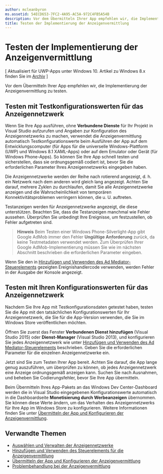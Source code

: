 ```yaml
---
author: mcleanbyron
ms.assetid: 54ECD653-7FC2-4A95-AC5A-972C4FB5A54B
description: Vor dem Übermitteln Ihrer App empfehlen wir, die Implementierung der Anzeigenvermittlung zu testen.
title: Testen der Implementierung der Anzeigenvermittlung
---
```


# Testen der Implementierung der Anzeigenvermittlung


\[ Aktualisiert für UWP-Apps unter Windows 10. Artikel zu Windows 8.x finden Sie im [Archiv](http://go.microsoft.com/fwlink/p/?linkid=619132) \]

Vor dem Übermitteln Ihrer App empfehlen wir, die Implementierung der Anzeigenvermittlung zu testen.

## Testen mit Testkonfigurationswerten für das Anzeigennetzwerk


Wenn Sie Ihre App ausführen, ohne **Verbundene Dienste** für Ihr Projekt in Visual Studio aufzurufen und Angaben zur Konfiguration des Anzeigennetzwerks zu machen, verwendet die Anzeigenvermittlung automatisch Testkonfigurationswerte beim Ausführen der App auf dem Entwicklungscomputer (für Apps für die universelle Windows-Plattform (UWP) und Windows 8.1 XAML-Apps) oder auf dem Emulator oder Gerät (für Windows Phone-Apps). So können Sie Ihre App schnell testen und sicherstellen, dass sie ordnungsgemäß codiert ist, bevor Sie die erforderlichen Parameter Ihres Anzeigennetzwerks eingegeben haben.

Die Anzeigennetzwerke werden der Reihe nach rotierend angezeigt, d. h. ein Netzwerk nach dem anderen wird gleich lang angezeigt. Achten Sie darauf, mehrere Zyklen zu durchlaufen, damit Sie alle Anzeigennetzwerke anzeigen und die Wahrscheinlichkeit von temporären Konnektivitätsproblemen verringern können, die u. U. auftreten.

Testanzeigen werden für Anzeigennetzwerke angezeigt, die diese unterstützen. Beachten Sie, dass die Testanzeigen manchmal wie Fehler aussehen. Überprüfen Sie unbedingt Ihre Ereignisse, um festzustellen, ob Fehler aufgetreten sind.

> **Hinweis**  Beim Testen einer Windows Phone-Silverlight-App gibt Google AdMob immer den Fehler **Ungültige Anforderung** zurück, da keine Testmetadaten verwendet werden. Zum Überprüfen Ihrer Google AdMob-Implementierung müssen Sie wie im nächsten Abschnitt beschrieben die erforderlichen Parameter eingeben.

 

Wenn Sie den in [Hinzufügen und Verwenden des Ad Mediator-Steuerelements](add-and-use-the-ad-mediator-control.md) gezeigten Ereignishandlercode verwenden, werden Fehler in der Ausgabe der Konsole angezeigt.

## Testen mit Ihren Konfigurationswerten für das Anzeigennetzwerk


Nachdem Sie Ihre App mit Testkonfigurationsdaten getestet haben, testen Sie die App mit den tatsächlichen Konfigurationswerten für Ihr Anzeigennetzwerk, die Sie für die App-Version verwenden, die Sie im Windows Store veröffentlichen möchten.

Öffnen Sie zuerst das Fenster **Verbundenen Dienst hinzufügen** (Visual Studio 2015) oder **Dienst-Manager** (Visual Studio 2013), und konfigurieren Sie jedes Anzeigennetzwerk wie unter [Hinzufügen und Verwenden des Ad Mediator-Steuerelements](add-and-use-the-ad-mediator-control.md) beschrieben. Geben Sie die erforderlichen Parameter für die einzelnen Anzeigennetzwerke ein.

Jetzt sind Sie zum Testen Ihrer App bereit. Achten Sie darauf, die App lange genug auszuführen, um überprüfen zu können, ob jedes Anzeigennetzwerk eine Anzeige ordnungsgemäß anzeigen kann. Suchen Sie nach Ausnahmen, und beheben Sie Codierungsfehler, bevor Sie Ihre App übermitteln.

Beim Übermitteln Ihres App-Pakets an das Windows Dev Center-Dashboard werden die in Visual Studio eingegebenen Konfigurationswerte automatisch in die Dashboardseite **Monetisierung durch Werbeanzeigen** übernommen. Sie können diese Werte ändern, um das Verhalten des Anzeigennetzwerks für Ihre App im Windows Store zu konfigurieren. Weitere Informationen finden Sie unter [Übermitteln der App und Konfigurieren der Anzeigenvermittlung](submit-your-app-and-configure-ad-mediation.md).

## Verwandte Themen

* [Auswählen und Verwalten der Anzeigennetzwerke](select-and-manage-your-ad-networks.md)
* [Hinzufügen und Verwenden des Steuerelements für die Anzeigenvermittlung](add-and-use-the-ad-mediator-control.md)
* [Übermitteln der App und Konfigurieren der Anzeigenvermittlung](submit-your-app-and-configure-ad-mediation.md)
* [Problembehandlung bei der Anzeigenvermittlung](troubleshoot-ad-mediation.md)
 

 


<!--HONumber=May16_HO2-->


